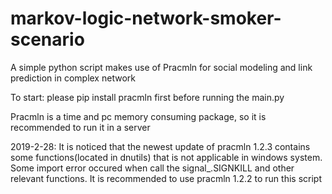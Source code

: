 # markov-logic-network-smoker-scenario
A simple python script makes use of Pracmln for social modeling and link prediction in complex network

To start:
please pip install pracmln first before running the main.py 

Pracmln is a time and pc memory consuming package, so it is recommended to run it in a server

2019-2-28:
It is noticed that the newest update of pracmln 1.2.3 contains some functions(located in dnutils) that is not applicable in windows system. Some import error occured when call the signal_.SIGNKILL and other relevant functions.
It is recommended to use pracmln 1.2.2 to run this script
